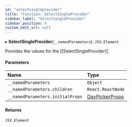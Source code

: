 ```yaml
---
id: "selectsingleprovider"
title: "Function: SelectSingleProvider"
sidebar_label: "SelectSingleProvider"
sidebar_position: 0
custom_edit_url: null
---
```


▸ **SelectSingleProvider**(`__namedParameters`): `JSX.Element`

Provides the values for the [[SelectSingleProvider]].

#### Parameters

| Name | Type |
| :------ | :------ |
| `__namedParameters` | `Object` |
| `__namedParameters.children` | `React.ReactNode` |
| `__namedParameters.initialProps` | [DayPickerProps](../types/daypickerprops.md) |

#### Returns

`JSX.Element`
